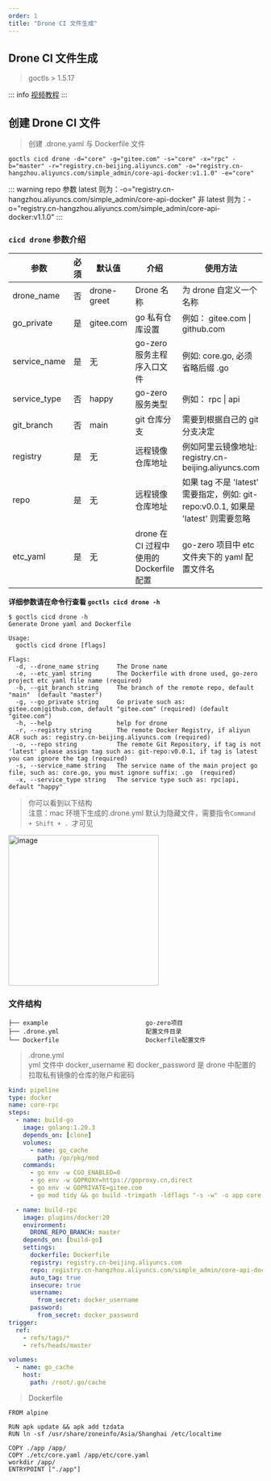 ```yaml
---
order: 1
title: "Drone CI 文件生成"
---
```


## Drone CI 文件生成

> goctls > 1.5.17

::: info
[视频教程](https://www.bilibili.com/video/BV1ZN411b7sp)
:::

## 创建 Drone CI 文件

> 创建 .drone.yaml 与 Dockerfile 文件

```shell
goctls cicd drone -d="core" -g="gitee.com" -s="core" -x="rpc" -b="master" -r="registry.cn-beijing.aliyuncs.com" -o="registry.cn-hangzhou.aliyuncs.com/simple_admin/core-api-docker:v1.1.0" -e="core"
```

::: warning
repo 参数
latest 则为：-o="registry.cn-hangzhou.aliyuncs.com/simple_admin/core-api-docker"
非 latest 则为：-o="registry.cn-hangzhou.aliyuncs.com/simple_admin/core-api-docker:v1.1.0"
:::

### `cicd drone` 参数介绍

| 参数         | 必须 | 默认值       | 介绍                                     | 使用方法                                                                           |
| ------------ | ---- | ------------ | ---------------------------------------- | ---------------------------------------------------------------------------------- |
| drone_name   | 否   | drone\-greet | Drone 名称                               | 为 drone 自定义一个名称                                                            |
| go_private   | 是   | gitee.com    | go 私有仓库设置                          | 例如： gitee.com \| github.com                                                     |
| service_name | 是   | 无           | go-zero 服务主程序入口文件               | 例如: core.go, 必须省略后缀 .go                                                    |
| service_type | 否   | happy        | go-zero 服务类型                         | 例如： rpc \| api                                                                  |
| git_branch   | 否   | main         | git 仓库分支                             | 需要到根据自己的 git 分支决定                                                      |
| registry     | 是   | 无           | 远程镜像仓库地址                         | 例如阿里云镜像地址: registry.cn-beijing.aliyuncs.com                               |
| repo         | 是   | 无           | 远程镜像仓库地址                         | 如果 tag 不是 'latest' 需要指定，例如: git-repo:v0.0.1, 如果是 'latest' 则需要忽略 |
| etc_yaml     | 是   | 无           | drone 在 CI 过程中使用的 Dockerfile 配置 | go-zero 项目中 etc 文件夹下的 yaml 配置文件名                                      |

**详细参数请在命令行查看 `goctls cicd drone -h`**

```shell
$ goctls cicd drone -h
Generate Drone yaml and Dockerfile

Usage:
  goctls cicd drone [flags]

Flags:
  -d, --drone_name string     The Drone name
  -e, --etc_yaml string       The Dockerfile with drone used, go-zero project etc yaml file name (required)
  -b, --git_branch string     The branch of the remote repo, default "main"  (default "master")
  -g, --go_private string     Go private such as: gitee.com|github.com, default "gitee.com" (required) (default "gitee.com")
  -h, --help                  help for drone
  -r, --registry string       The remote Docker Registry, if aliyun ACR such as: registry.cn-beijing.aliyuncs.com (required)
  -o, --repo string           The remote Git Repository, if tag is not 'latest' please assign tag such as: git-repo:v0.0.1, if tag is latest you can ignore the tag (required)
  -s, --service_name string   The service name of the main project go file, such as: core.go, you must ignore suffix: .go  (required)
  -x, --service_type string   The service type such as: rpc|api, default "happy"
```

> 你可以看到以下结构 <br>
> 注意：mac 环境下生成的.drone.yml 默认为隐藏文件，需要指令`Command + Shift + . `才可见

<img width="298" alt="image" src="https://github.com/suyuan32/simple-admin-doc/assets/5540291/ff0ee451-bccd-4783-a92c-2a59f1a834a7">

### 文件结构

```text
├── example                           go-zero项目
├── .drone.yml                        配置文件目录
└── Dockerfile                        Dockerfile配置文件
```

> .drone.yml <br>
> yml 文件中 docker_username 和 docker_password 是 drone 中配置的拉取私有镜像的仓库的账户和密码

```yaml
kind: pipeline
type: docker
name: core-rpc
steps:
  - name: build-go
    image: golang:1.20.3
    depends_on: [clone]
    volumes:
      - name: go_cache
        path: /go/pkg/mod
    commands:
      - go env -w CGO_ENABLED=0
      - go env -w GOPROXY=https://goproxy.cn,direct
      - go env -w GOPRIVATE=gitee.com
      - go mod tidy && go build -trimpath -ldflags "-s -w" -o app core.go

  - name: build-rpc
    image: plugins/docker:20
    environment:
      DRONE_REPO_BRANCH: master
    depends_on: [build-go]
    settings:
      dockerfile: Dockerfile
      registry: registry.cn-beijing.aliyuncs.com
      repo: registry.cn-hangzhou.aliyuncs.com/simple_admin/core-api-docker:v1.1.0
      auto_tag: true
      insecure: true
      username:
        from_secret: docker_username
      password:
        from_secret: docker_password
trigger:
  ref:
    - refs/tags/*
    - refs/heads/master

volumes:
  - name: go_cache
    host:
      path: /root/.go/cache
```

> Dockerfile

```Dockefile
FROM alpine

RUN apk update && apk add tzdata
RUN ln -sf /usr/share/zoneinfo/Asia/Shanghai /etc/localtime

COPY ./app /app/
COPY ./etc/core.yaml /app/etc/core.yaml
workdir /app/
ENTRYPOINT ["./app"]
```
